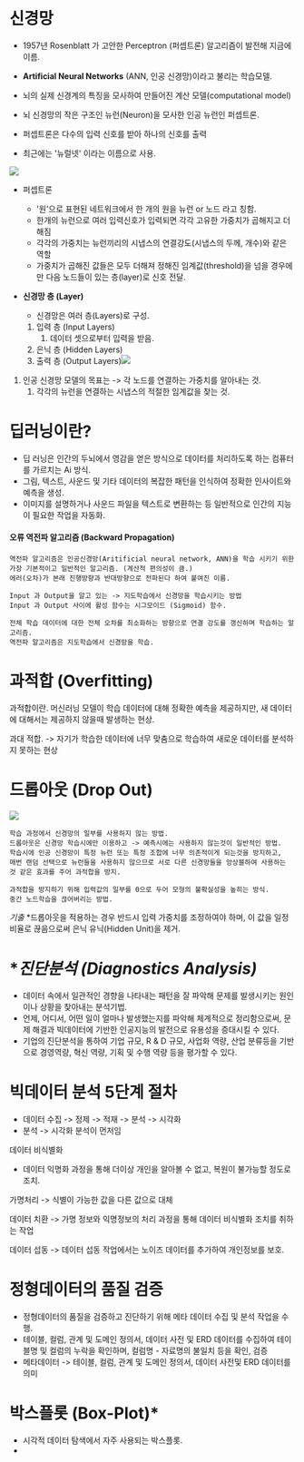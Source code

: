 # 신경망

- 1957년 Rosenblatt 가 고안한 Perceptron (퍼셉트론) 알고리즘이 발전해 지금에 이름.
- **Artificial Neural Networks** (ANN, 인공 신경망)이라고 불리는 학습모델.
- 뇌의 실제 신경계의 특징을 모사하여 만들어진 계산 모델(computational model)

- 뇌 신경망의 작은 구조인 뉴런(Neuron)을 모사한 인공 뉴런인 퍼셉트론. 
- 퍼셉트론은 다수의 입력 신호를 받아 하나의 신호를 출력
- 최근에는 '뉴럴넷' 이라는 이름으로 사용.

![](https://velog.velcdn.com/images%2Fjoo4438%2Fpost%2Fc3c7876b-73d8-4efb-9b43-840d075725db%2Fimage.png)

- 퍼셉트론 
	- '원'으로 표현된 네트워크에서 한 개의 원을 뉴런 or 노드 라고 칭함.
	- 한개의 뉴런으로 여러 입력신호가 입력되면 각각 고유한 가중치가 곱해지고 더해짐
	- 각각의 가중치는 뉴런끼리의 시냅스의 연결강도(시냅스의 두께, 개수)와 같은 역할
	- 가중치가 곱해진 값들은 모두 더해져 정해진 임계값(threshold)을 넘을 경우에만 다음 노드들이 있는 층(layer)로 신호 전달.


- **신경망 층 (Layer)**
	- 신경망은 여러 층(Layers)로 구성.
	1. 입력 층 (Input Layers)
		1. 데이터 셋으로부터 입력을 받음.
	2. 은닉 층 (Hidden Layers)
	3. 출력 층 (Output Layers)![](https://velog.velcdn.com/images%2Fjoo4438%2Fpost%2Feae0d5e8-c591-4b9f-bc6c-ce09fe9b4dd8%2Fimage.png)
1. 인공 신경망 모델의 목표는 -> 각 노드를 연결하는 가중치를 알아내는 것.
	1. 각각의 뉴런을 연결하는 시냅스의 적절한 임계값을 찾는 것.


# 딥러닝이란?

- 딥 러닝은 인간의 두뇌에서 영감을 얻은 방식으로 데이터를 처리하도록 하는 컴퓨터를 가르치는 Ai 방식.
- 그림, 텍스트, 사운드 및 기타 데이터의 복잡한 패턴을 인식하여 정확한 인사이트와 예측을 생성.
- 이미지를 설명하거나 사운드 파일을 텍스트로 변환하는 등 일반적으로 인간의 지능이 필요한 작업을 자동화.

#### **오류 역전파 알고리즘 (Backward Propagation)**
	역전파 알고리즘은 인공신경망(Aritificial neural network, ANN)을 학습 시키기 위한 가장 기본적이고 일반적인 알고리즘. (계산적 편의성이 큼.)
	에러(오차)가 본래 진행방향과 반대방향으로 전파된다 하여 붙여진 이름.

	Input 과 Output을 알고 있는 -> 지도학습에서 신경망을 학습시키는 방법
	Input 과 Output 사이에 활성 함수는 시그모이드 (Sigmoid) 함수.

	전체 학습 데이터에 대한 전체 오차를 최소화하는 방향으로 연결 강도를 갱신하며 학습하는 알고리즘.
	역전파 알고리즘은 지도학습에서 신경망을 학습.
	

# **과적합 (Overfitting)**

과적합이란. 머신러닝 모델이 학습 데이터에 대해 정확한 예측을 제공하지만, 
새 데이터에 대해서는 제공하지 않을때 발생하는 현상.

과대 적합. -> 자기가 학습한 데이터에 너무 맞춤으로 학습하여 새로운 데이터를 분석하지 못하는 현상

# **드롭아웃 (Drop Out)**
![](https://wikidocs.net/images/page/61374/%EB%93%9C%EB%A1%AD%EC%95%84%EC%9B%83.PNG)

	학습 과정에서 신경망의 일부를 사용하지 않는 방법.
	드롭아웃은 신경망 학습시에만 이용하고 -> 예측시에는 사용하지 않는것이 일반적인 방법.
	학습시에 인공 신경망이 특정 뉴런 또는 특정 조합에 너무 의존적이게 되는것을 방지하고,
	매번 랜덤 선택으로 뉴런들을 사용하지 않으므로 서로 다른 신경망들을 앙상블하여 사용하는 것 같은 효과를 주어 과적합을 방지.

	과적합을 방지하기 위해 입력값의 일부를 0으로 두어 모형의 불확실성을 높히는 방식.
	중간 노드학습을 끊어버리는 방법.

*기출*
*드롭아웃을 적용하는 경우 반드시 입력 가중치를 조정하여야 하며, 이 값을 일정 비율로 끊음으로써 은닉 유닉(Hidden Unit)을 제거.


# **진단분석 (Diagnostics Analysis)*

- 데이터 속에서 일관적인 경향을 나타내는 패턴을 잘 파악해 문제를 발생시키는 원인이나 상황을 찾아내는 분석기법.
- 언제, 어디서, 어떤 일이 얼마나 발생했는지를 파악해 체계적으로 정리함으로써, 문제 해결과 빅데이터에 기반한 인공지능의 발전으로 유용성을 증대시킬 수 있다.
- 기업의 진단분석을 통하여 기업 규모, R & D 규모, 사업화 역량, 산업 분류등을 기반으로 경영역량, 혁신 역량, 기획 및 수행 역량 등을 평가할 수 있다.

# **빅데이터 분석 5단계 절차**

- 데이터 수집 -> 정제 -> 적재 -> 분석 -> 시각화
- 분석 -> 시각화 분석이 먼저임

데이터 비식별화
- 데이터 익명화 과정을 통해 더이상 개인을 알아볼 수 없고, 복원이 불가능할 정도로 조치.

가명처리
-> 식별이 가능한 값을 다른 값으로 대체

데이터 치환
-> 가명 정보와 익명정보의 처리 과정을 통해 데이터 비식별화 조치를 취하는 작업

데이터 섭동
-> 데이터 섭동 작업에서는 노이즈 데이터를 추가하여 개인정보를 보호.

# 정형데이터의 품질 검증

- 정형데이터의 품질을 검증하고 진단하기 위해 메타 데이터 수집 및 분석 작업을 수행.
- 테이블, 컬럼, 관계 및 도메인 정의서, 데이터 사전 및 ERD 데이터를 수집하여 테이블명 및 컬럼의 누락을 확인하며, 컬럼명 - 자료명의 불일치 등을 확인, 검증
- 메타데이터 -> 테이블, 컬럼, 관계 및 도메인 정의서, 데이터 사전및 ERD 데이터를 의미


# 박스플롯 (Box-Plot)*

- 시각적 데이터 탐색에서 자주 사용되는 박스플롯.
- 
